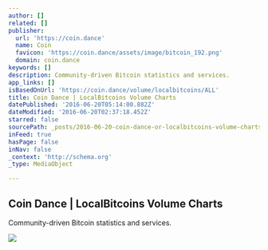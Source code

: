 ```yaml
---
author: []
related: []
publisher:
  url: 'https://coin.dance'
  name: Coin
  favicon: 'https://coin.dance/assets/image/bitcoin_192.png'
  domain: coin.dance
keywords: []
description: Community-driven Bitcoin statistics and services.
app_links: []
isBasedOnUrl: 'https://coin.dance/volume/localbitcoins/ALL'
title: Coin Dance | LocalBitcoins Volume Charts
datePublished: '2016-06-20T05:14:00.882Z'
dateModified: '2016-06-20T02:37:18.452Z'
starred: false
sourcePath: _posts/2016-06-20-coin-dance-or-localbitcoins-volume-charts.md
inFeed: true
hasPage: false
inNav: false
_context: 'http://schema.org'
_type: MediaObject

---
```

<article style=""><h1>Coin Dance | LocalBitcoins Volume Charts</h1><p>Community-driven Bitcoin statistics and services.</p><img src="https://coin.dance/assets/image/qrcode.gif" /></article>